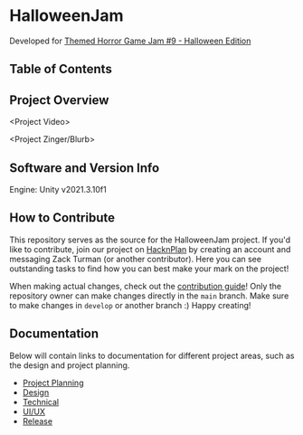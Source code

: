 # HalloweenJam
Developed for [Themed Horror Game Jam #9 - Halloween Edition](https://itch.io/jam/themed-horror-game-jam-9)

## Table of Contents

## Project Overview

&lt;Project Video&gt;

&lt;Project Zinger/Blurb&gt;

## Software and Version Info

Engine: Unity v2021.3.10f1

## How to Contribute

This repository serves as the source for the HalloweenJam project. If you'd like to contribute, join our project on [HacknPlan](https://hacknplan.com/) by creating an account and messaging Zack Turman (or another contributor). Here you can see outstanding tasks to find how you can best make your mark on the project!

When making actual changes, check out the [contribution guide](ContributionGuide.md)! Only the repository owner can make changes directly in the ```main``` branch.  Make sure to make changes in ```develop``` or another branch :) Happy creating!

## Documentation

Below will contain links to documentation for different project areas, such as the design and project planning.
* [Project Planning](/PlanningDocumentation/PlanningOverview.md)
* [Design](/DesignDocumentation/DesignOverview.md)
* [Technical](/TechnicalDocumentation/TechnicalOverview.md)
* [UI/UX](/UIUXDocumentation/UIUXOverview.md)
* [Release](/ReleaseDocumentation/ReleaseOverview.md)
